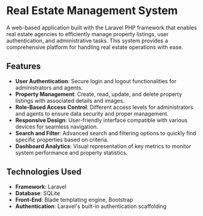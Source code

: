 # Real Estate Management System

A web-based application built with the Laravel PHP framework that enables real estate agencies to efficiently manage property listings, user authentication, and administrative tasks. This system provides a comprehensive platform for handling real estate operations with ease.

## Features

- **User Authentication**: Secure login and logout functionalities for administrators and agents.
- **Property Management**: Create, read, update, and delete property listings with associated details and images.
- **Role-Based Access Control**: Different access levels for administrators and agents to ensure data security and proper management.
- **Responsive Design**: User-friendly interface compatible with various devices for seamless navigation.
- **Search and Filter**: Advanced search and filtering options to quickly find specific properties based on criteria.
- **Dashboard Analytics**: Visual representation of key metrics to monitor system performance and property statistics.

## Technologies Used

- **Framework**: Laravel
- **Database**: SQLite
- **Front-End**: Blade templating engine, Bootstrap
- **Authentication**: Laravel's built-in authentication scaffolding

